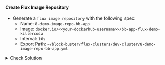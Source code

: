 #### Create Flux Image Repository
- Generate a `flux image repository` with the following spec:
    - Name: `8-demo-image-repo-bb-app`
    - Image: `docker.io/<<your-dockerhub-username>>/bb-app-flux-demo-killercoda`
    - Interval: `10s`
    - Export Path: `~/block-buster/flux-clusters/dev-cluster/8-demo-image-repo-bb-app.yml`

<details><summary>Check Solution</summary>

```
flux create image repository 8-demo-image-repo-bb-app \
--image docker.io/$DOCKER_USERNAME/bb-app-flux-demo-killercoda \
--interval 10s \
--export > ~/block-buster/flux-clusters/dev-cluster/8-demo-image-repo-bb-app.yml
```{{exec}}

</details>

<br>

#### Check the Generated YAML
```
cat ~/block-buster/flux-clusters/dev-cluster/8-demo-image-repo-bb-app.yml
```{{exec}}

<br>

#### Add, Commit, Push the changes
> When prompted for `password` use the `GitHub PAT - Personal Access Token` used in earlier steps.

```
cd ~/block-buster
git config --global user.email "fluxcd@killercoda.com"
git config --global user.name "FluxCD-Killercoda"
git pull
git add .
git commit -m 8-demo
git push
```{{exec}}

> Note the `commit id` displayed after the `git push` operation.